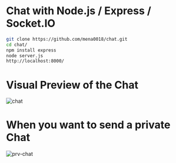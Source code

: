 # Chat with Node.js / Express / Socket.IO

```bash
git clone https://github.com/mena0018/chat.git
cd chat/
npm install express
node server.js
http://localhost:8000/
```

# Visual Preview of the Chat
![chat](https://user-images.githubusercontent.com/89834824/149357189-cd1fabe1-88c0-45d7-8ffc-bf22149d50f4.png)


# When you want to send a private Chat
![prv-chat](https://user-images.githubusercontent.com/89834824/149357136-90f81a7e-b9c6-4a59-9ea0-06808fd3f94e.png)

